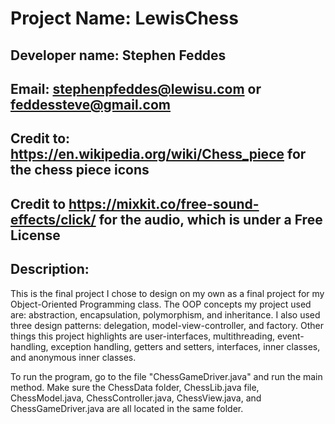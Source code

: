 # Project Name: LewisChess
## Developer name: Stephen Feddes
## Email: stephenpfeddes@lewisu.com or feddessteve@gmail.com
## Credit to: https://en.wikipedia.org/wiki/Chess_piece for the chess piece icons
## Credit to https://mixkit.co/free-sound-effects/click/ for the audio, which is under a Free License
## Description:
This is the final project I chose to design on my own as a final project for my Object-Oriented Programming class.
The OOP concepts my project used are: abstraction, encapsulation, polymorphism, and inheritance. I also used three design patterns: delegation, model-view-controller, and factory.
Other things this project highlights are user-interfaces, multithreading, event-handling, exception handling, getters and setters, interfaces, inner classes, and anonymous inner classes.

To run the program, go to the file "ChessGameDriver.java" and run the main method. Make sure the ChessData folder, ChessLib.java file, ChessModel.java, ChessController.java, ChessView.java, and ChessGameDriver.java are all located in the same folder.